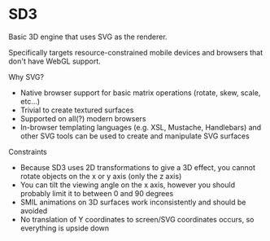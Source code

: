 SD3
===

Basic 3D engine that uses SVG as the renderer. 

Specifically targets resource-constrained mobile devices and browsers that don't have WebGL support. 

Why SVG?
* Native browser support for basic matrix operations (rotate, skew, scale, etc...)
* Trivial to create textured surfaces
* Supported on all(?) modern browsers
* In-browser templating languages (e.g. XSL, Mustache, Handlebars) and other SVG tools can be used to create and manipulate SVG surfaces 

Constraints
* Because SD3 uses 2D transformations to give a 3D effect, you cannot rotate objects on the x or y axis (only the z axis)
* You can tilt the viewing angle on the x axis, however you should probably limit it to between 0 and 90 degrees
* SMIL animations on 3D surfaces work inconsistently and should be avoided 
* No translation of Y coordinates to screen/SVG coordinates occurs, so everything is upside down
